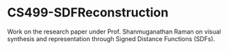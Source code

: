 # CS499-SDFReconstruction
Work on the research paper under Prof. Shanmuganathan Raman on visual synthesis and representation through Signed Distance Functions (SDFs). 
